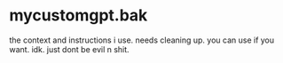 # mycustomgpt.bak
the context and instructions i use. needs cleaning up. you can use if you want. idk. just dont be evil n shit.
